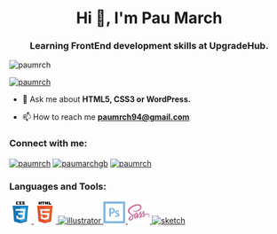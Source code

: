 <h1 align="center">Hi 👋, I'm Pau March</h1>
<h3 align="center">Learning FrontEnd development skills at UpgradeHub.</h3>

<p align="left"> <img src="https://komarev.com/ghpvc/?username=paumrch&label=Profile%20views&color=0e75b6&style=flat" alt="paumrch" /> </p>

<p align="left"> <a href="https://twitter.com/paumrch" target="blank"><img src="https://img.shields.io/twitter/follow/paumrch?logo=twitter&style=for-the-badge" alt="paumrch" /></a> </p>

- 💬 Ask me about **HTML5, CSS3 or WordPress.**

- 📫 How to reach me **paumrch94@gmail.com**

<h3 align="left">Connect with me:</h3>
<p align="left">
<a href="https://twitter.com/paumrch" target="blank"><img align="center" src="https://raw.githubusercontent.com/rahuldkjain/github-profile-readme-generator/master/src/images/icons/Social/twitter.svg" alt="paumrch" height="30" width="40" /></a>
<a href="https://linkedin.com/in/paumarchgb" target="blank"><img align="center" src="https://raw.githubusercontent.com/rahuldkjain/github-profile-readme-generator/master/src/images/icons/Social/linked-in-alt.svg" alt="paumarchgb" height="30" width="40" /></a>
<a href="https://instagram.com/paumrch" target="blank"><img align="center" src="https://raw.githubusercontent.com/rahuldkjain/github-profile-readme-generator/master/src/images/icons/Social/instagram.svg" alt="paumrch" height="30" width="40" /></a>
</p>

<h3 align="left">Languages and Tools:</h3>
<p align="left"> <a href="https://www.w3schools.com/css/" target="_blank" rel="noreferrer"> <img src="https://raw.githubusercontent.com/devicons/devicon/master/icons/css3/css3-original-wordmark.svg" alt="css3" width="40" height="40"/> </a> <a href="https://www.w3.org/html/" target="_blank" rel="noreferrer"> <img src="https://raw.githubusercontent.com/devicons/devicon/master/icons/html5/html5-original-wordmark.svg" alt="html5" width="40" height="40"/> </a> <a href="https://www.adobe.com/in/products/illustrator.html" target="_blank" rel="noreferrer"> <img src="https://www.vectorlogo.zone/logos/adobe_illustrator/adobe_illustrator-icon.svg" alt="illustrator" width="40" height="40"/> </a> <a href="https://www.photoshop.com/en" target="_blank" rel="noreferrer"> <img src="https://raw.githubusercontent.com/devicons/devicon/master/icons/photoshop/photoshop-line.svg" alt="photoshop" width="40" height="40"/> </a> <a href="https://sass-lang.com" target="_blank" rel="noreferrer"> <img src="https://raw.githubusercontent.com/devicons/devicon/master/icons/sass/sass-original.svg" alt="sass" width="40" height="40"/> </a> <a href="https://www.sketch.com/" target="_blank" rel="noreferrer"> <img src="https://www.vectorlogo.zone/logos/sketchapp/sketchapp-icon.svg" alt="sketch" width="40" height="40"/> </a> </p>
